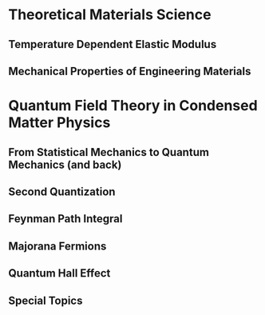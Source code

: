 # Theoretical Materials Science

## Temperature Dependent Elastic Modulus 
## Mechanical Properties of Engineering Materials 

# Quantum Field Theory in Condensed Matter Physics 

## From Statistical Mechanics to Quantum Mechanics (and back)

## Second Quantization 

## Feynman Path Integral 

## Majorana Fermions 

## Quantum Hall Effect 

## Special Topics
